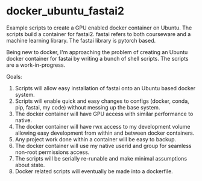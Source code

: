 # docker_ubuntu_fastai2
Example scripts to create a GPU enabled docker container on Ubuntu. The scripts build a container for fastai2. fastai refers to both courseware and a machine learning library. The fastai library is pytorch based.

Being new to docker, I'm approaching the problem of creating an Ubuntu docker container for fastai by writing a bunch of shell scripts. The scripts are a work-in-progress.

Goals:
1. Scripts will allow easy installation of fastai onto an Ubuntu based docker system.
2. Scripts will enable quick and easy changes to configs (docker, conda, pip, fastai, my code) without messing up the base system.
3. The docker container will have GPU access with similar performance to native.
4. The docker container will have rwx access to my development volume allowing easy development from within and between docker containers.
5. Any project work done within a container will be easy to backup.
6. The docker container will use my native userid and group for seamless non-root permissions access.
7. The scripts will be serially re-runable and make minimal assumptions about state.
8. Docker related scripts will eventually be made into a dockerfile.
